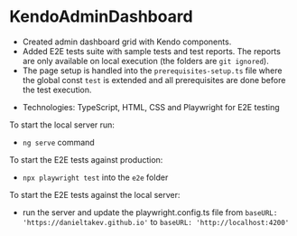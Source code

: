 # KendoAdminDashboard

* Created admin dashboard grid with Kendo components. 
* Added E2E tests suite with sample tests and test reports. The reports are only available on local execution (the folders are `git ignored`).
* The page setup is handled into the `prerequisites-setup.ts` file where the global const `test` is extended and all prerequisites are done before the test execution. 
- Technologies: TypeScript, HTML, CSS and Playwright for E2E testing

To start the local server run: 
* `ng serve` command

To start the E2E tests against production:
* `npx playwright test` into the `e2e` folder

To start the E2E tests against the local server:
* run the server and update the playwright.config.ts file from `baseURL: 'https://danieltakev.github.io'` to `baseURL: 'http://localhost:4200'`
